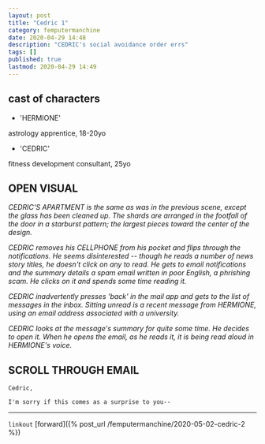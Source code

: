 ```yaml
---
layout: post
title: "Cedric 1"
category: femputermanchine
date: 2020-04-29 14:48
description: "CEDRIC's social avoidance order errs"
tags: []
published: true
lastmod: 2020-04-29 14:49
---
```


## cast of characters
* 'HERMIONE'

astrology apprentice, 18-20yo

* 'CEDRIC'

fitness development consultant, 25yo

## OPEN VISUAL ##

<i>CEDRIC'S APARTMENT is the same as was in the previous scene, except the glass has been cleaned up. The shards are arranged in the footfall of the door in a starburst pattern; the largest pieces toward the center of the design.</i>

<i>CEDRIC removes his CELLPHONE from his pocket and flips through the notifications. He seems disinterested -- though he reads a number of news story titles, he doesn't click on any to read. He gets to email notifications and the summary details a spam email written in poor English, a phrishing scam. He clicks on it and spends some time reading it.</i>

<i>CEDRIC inadvertently presses 'back' in the mail app and gets to the list of messages in the inbox. Sitting unread is a recent message from HERMIONE, using an email address associated with a university. </i>

<i>CEDRIC looks at the message's summary for quite some time. He decides to open it. When he opens the email, as he reads it, it is being read aloud in HERMIONE's voice.</i>


## SCROLL THROUGH EMAIL ##

```
Cedric,
    
I'm sorry if this comes as a surprise to you--
```

*****

`linkout`
[forward]({% post_url /femputermanchine/2020-05-02-cedric-2 %})


